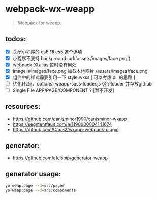 # webpack-wx-weapp
> Webpack for weapp.

## todos:
- [x] 关闭小程序的 es6 转 es5 这个选项
- [x] 小程序不支持 background: url('assets/images/face.png');
- [x] webpack 的 alias 暂时没有用处
- [x] image: #images/face.png 加载本地图片 /assets/images/face.png
- [x] 组件中的样式需要引用一下 style.wxss [ 可以考虑 dll 的思路 ]
- [ ] 优化(代码、options) weapp-sass-loader.js 这个loader 并存放github
- [ ] Single File APP/PAGE/COMPONENT ? [暂不开发]

## resources:
+ https://github.com/canisminor1990/canisminor-wxapp
+ https://segmentfault.com/a/1190000004141674
+ https://github.com/Cap32/wxapp-webpack-plugin


## generator:
+ https://github.com/afeiship/generator-weapp

## generator usage:
```bash
yo weap:page --d=src/pages
yo weap:page --d=src/components
```
